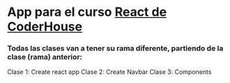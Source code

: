 # App para el curso [React de CoderHouse](https://www.coderhouse.com.uy/online/reactjs)

### Todas las clases van a tener su rama diferente, partiendo de la clase (rama) anterior:

Clase 1: Create react app
Clase 2: Create Navbar
Clase 3: Components
